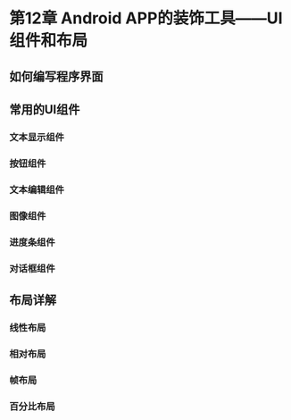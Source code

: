 # 第12章 Android APP的装饰工具——UI组件和布局
## 如何编写程序界面

## 常用的UI组件
### 文本显示组件

### 按钮组件

### 文本编辑组件

### 图像组件

### 进度条组件

### 对话框组件

## 布局详解
### 线性布局
### 相对布局
### 帧布局
### 百分比布局

